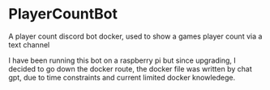 # PlayerCountBot
 A player count discord bot docker, used to show a games player count via a text channel

 I have been running this bot on a raspberry pi but since upgrading, I decided to go down the docker route, the docker file was written by chat gpt, due to time constraints and current limited docker knowledege.
